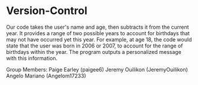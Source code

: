 # Version-Control

Our code takes the user's name and age, then subtracts it from the current year. It provides a range of two possible years to account for birthdays that may not have occurred yet this year. For example, at age 18, the code would state that the user was born in 2006 or 2007, to account for the range of birthdays within the year. The program outputs a personalized message with this information.

Group Members:
    Paige Earley (paigee6)
    Jeremy Ouilikon (JeremyOuilikon)
    Angelo Mariano (Angelom17233)
